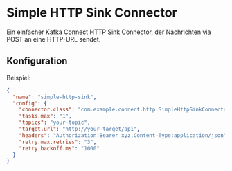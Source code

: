 # Simple HTTP Sink Connector

Ein einfacher Kafka Connect HTTP Sink Connector, der Nachrichten via POST an eine HTTP-URL sendet.

## Konfiguration
Beispiel:

```json
{
  "name": "simple-http-sink",
  "config": {
    "connector.class": "com.example.connect.http.SimpleHttpSinkConnector",
    "tasks.max": "1",
    "topics": "your-topic",
    "target.url": "http://your-target/api",
    "headers": "Authorization:Bearer xyz,Content-Type:application/json",
    "retry.max.retries": "3",
    "retry.backoff.ms": "1000"
  }
}
```